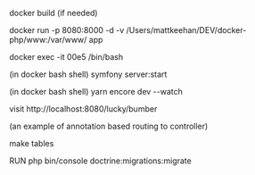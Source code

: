docker build (if needed)

docker run -p 8080:8000 -d -v /Users/mattkeehan/DEV/docker-php/www:/var/www/ app

docker exec -it 00e5 /bin/bash

(in docker bash shell) symfony server:start

(in docker bash shell) yarn encore dev --watch

visit http://localhost:8080/lucky/bumber

(an example of annotation based routing to controller)

make tables

RUN php bin/console doctrine:migrations:migrate

